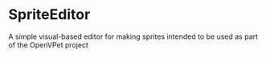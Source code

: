 # SpriteEditor
A simple visual-based editor for making sprites intended to be used as part of the OpenVPet project
